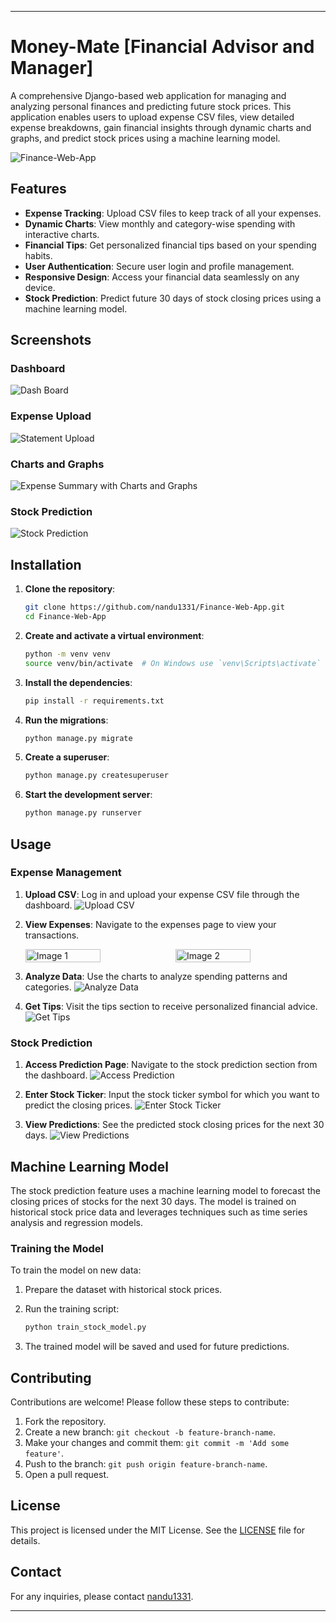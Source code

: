 

---

# Money-Mate [Financial Advisor and Manager]

A comprehensive Django-based web application for managing and analyzing personal finances and predicting future stock prices. This application enables users to upload expense CSV files, view detailed expense breakdowns, gain financial insights through dynamic charts and graphs, and predict stock prices using a machine learning model.

![Finance-Web-App](path_to_main_image)

## Features

- **Expense Tracking**: Upload CSV files to keep track of all your expenses.
- **Dynamic Charts**: View monthly and category-wise spending with interactive charts.
- **Financial Tips**: Get personalized financial tips based on your spending habits.
- **User Authentication**: Secure user login and profile management.
- **Responsive Design**: Access your financial data seamlessly on any device.
- **Stock Prediction**: Predict future 30 days of stock closing prices using a machine learning model.

## Screenshots

### Dashboard
![Dash Board](https://github.com/user-attachments/assets/7f18b8fd-9c4c-4d44-8efb-325d2b5852e3)

### Expense Upload
![Statement Upload](https://github.com/user-attachments/assets/6512df1e-d6c0-46aa-8db2-9b681bf636cd)

### Charts and Graphs
![Expense Summary with Charts and Graphs](https://github.com/user-attachments/assets/02cd425a-f1ee-4bdb-a365-4bf34951c73c)

### Stock Prediction
![Stock Prediction](path_to_stock_prediction_image)

## Installation

1. **Clone the repository**:
   ```sh
   git clone https://github.com/nandu1331/Finance-Web-App.git
   cd Finance-Web-App
   ```

2. **Create and activate a virtual environment**:
   ```sh
   python -m venv venv
   source venv/bin/activate  # On Windows use `venv\Scripts\activate`
   ```

3. **Install the dependencies**:
   ```sh
   pip install -r requirements.txt
   ```

4. **Run the migrations**:
   ```sh
   python manage.py migrate
   ```

5. **Create a superuser**:
   ```sh
   python manage.py createsuperuser
   ```

6. **Start the development server**:
   ```sh
   python manage.py runserver
   ```

## Usage

### Expense Management

1. **Upload CSV**: Log in and upload your expense CSV file through the dashboard.
   ![Upload CSV](https://github.com/user-attachments/assets/6512df1e-d6c0-46aa-8db2-9b681bf636cd)

2. **View Expenses**: Navigate to the expenses page to view your transactions.
   <div style="display: flex; justify-content: space-around;">
        <img src="https://github.com/user-attachments/assets/7f18b8fd-9c4c-4d44-8efb-325d2b5852e3" alt="Image 1" style="width: 50%; height: auto;">
        <img src="https://github.com/user-attachments/assets/02cd425a-f1ee-4bdb-a365-4bf34951c73c" alt="Image 2" style="width: 50%; height: auto;">
   </div>


3. **Analyze Data**: Use the charts to analyze spending patterns and categories.
   ![Analyze Data](path_to_analyze_data_image)

4. **Get Tips**: Visit the tips section to receive personalized financial advice.
   ![Get Tips](path_to_get_tips_image)

### Stock Prediction

1. **Access Prediction Page**: Navigate to the stock prediction section from the dashboard.
   ![Access Prediction](path_to_access_prediction_image)

2. **Enter Stock Ticker**: Input the stock ticker symbol for which you want to predict the closing prices.
   ![Enter Stock Ticker](path_to_enter_stock_ticker_image)

3. **View Predictions**: See the predicted stock closing prices for the next 30 days.
   ![View Predictions](path_to_view_predictions_image)

## Machine Learning Model

The stock prediction feature uses a machine learning model to forecast the closing prices of stocks for the next 30 days. The model is trained on historical stock price data and leverages techniques such as time series analysis and regression models.

### Training the Model

To train the model on new data:
1. Prepare the dataset with historical stock prices.
2. Run the training script:
   ```sh
   python train_stock_model.py
   ```

3. The trained model will be saved and used for future predictions.

## Contributing

Contributions are welcome! Please follow these steps to contribute:

1. Fork the repository.
2. Create a new branch: `git checkout -b feature-branch-name`.
3. Make your changes and commit them: `git commit -m 'Add some feature'`.
4. Push to the branch: `git push origin feature-branch-name`.
5. Open a pull request.

## License

This project is licensed under the MIT License. See the [LICENSE](LICENSE) file for details.

## Contact

For any inquiries, please contact [nandu1331](https://github.com/nandu1331).

---
